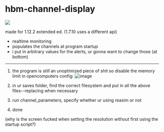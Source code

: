 # hbm-channel-display

![](https://cdn.discordapp.com/attachments/1031544497127030844/1062215636631167066/image-7.png)

made for 1.12.2 extended ed. (1.7.10 uses a different api)

- realtime monitoring
- populates the channels at program startup
- i put in arbitrary values for the alerts, ur gonna want to change those (at bottom)

---

1. the program is *still* an unoptimized piece of shit so disable the memory limit in opencomputers config:
![image](https://github.com/cerph/hbm-channel-display/assets/89036897/4f671f9e-30c9-4c2c-a130-5e8c73f18d2d)

2. in ur saves folder, find the correct filesystem and put in all the above files--replacing when necessary
3. run channel_parameters, specify whether ur using reasim or not
4. done

(why is the screen fucked when setting the resolution without first using the startup script?)
